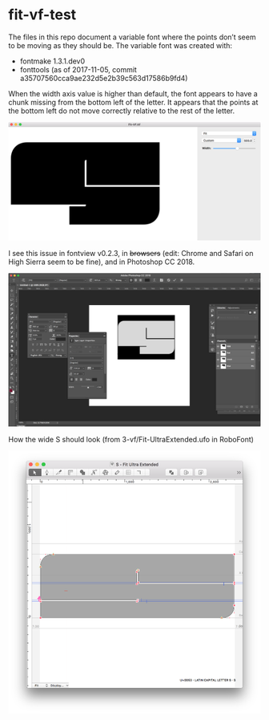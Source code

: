 # fit-vf-test

The files in this repo document a variable font where the points don’t seem to be moving as they should be. The variable font was created with:

* fontmake 1.3.1.dev0
* fonttools (as of 2017-11-05, commit a35707560cca9ae232d5e2b39c563d17586b9fd4)

When the width axis value is higher than default, the font appears to have a chunk missing from the bottom left of the letter. It appears that the points at the bottom left do not move correctly relative to the rest of the letter.

![Variable font in fontmake](screenshot-vf.png)

I see this issue in fontview v0.2.3, in <del>browsers</del> (edit: Chrome and Safari on High Sierra seem to be fine), and in Photoshop CC 2018.

![Variable font in photoshop](screenshot-ps.png)

How the wide S should look (from 3-vf/Fit-UltraExtended.ufo in RoboFont)

![UFO in RoboFont](screenshot-rf.png)
